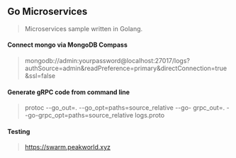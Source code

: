 ## Go Microservices
> Microservices sample written in Golang.

#### Connect mongo via MongoDB Compass
> mongodb://admin:yourpassword@localhost:27017/logs?authSource=admin&readPreference=primary&directConnection=true&ssl=false

#### Generate gRPC code from command line
> protoc --go_out=. --go_opt=paths=source_relative --go-
grpc_out=. --go-grpc_opt=paths=source_relative logs.proto 


#### Testing
> https://swarm.peakworld.xyz